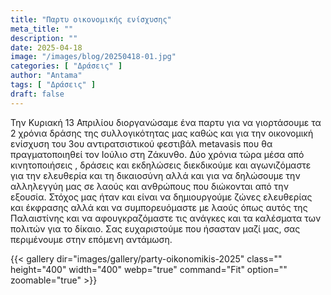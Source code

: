 ```yaml
---
title: "Παρτυ οικονομικής ενίσχυσης"
meta_title: ""
description: ""
date: 2025-04-18
image: "/images/blog/20250418-01.jpg"
categories: [ "Δράσεις" ]
author: "Antama"
tags: [ "Δράσεις" ]
draft: false
---
```


Την Κυριακή 13 Απριλίου διοργανώσαμε ένα παρτυ για να γιορτάσουμε τα 2 χρόνια δράσης της συλλογικότητας μας καθώς και
για την οικονομική ενίσχυση του 3ου αντιρατσιστικού φεστιβάλ metavasis που θα πραγματοποιηθεί τον Ιούλιο στη Ζάκυνθο.
Δύο χρόνια τώρα μέσα από κινητοποιήσεις , δράσεις και εκδηλώσεις διεκδικούμε και αγωνιζόμαστε για την ελευθερία και τη
δικαιοσύνη αλλά και για να δηλώσουμε την αλληλεγγύη μας σε λαούς και ανθρώπους που διώκονται από την εξουσία. Στόχος μας
ήταν και είναι να δημιουργούμε ζώνες ελευθερίας και έκφρασης αλλά και να συμπορευόμαστε με λαούς όπως αυτός της
Παλαιστίνης και να αφουγκραζόμαστε τις ανάγκες και τα καλέσματα των πολιτών για το δίκαιο.
Σας ευχαριστούμε που ήσασταν μαζί μας, σας περιμένουμε στην επόμενη αντάμωση.

{{< gallery dir="images/gallery/party-oikonomikis-2025" class="" height="400" width="400" webp="true" command="Fit" option="" zoomable="true" >}}
